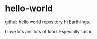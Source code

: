 # hello-world
github hello world repository 
Hi Earthlings. 

I love lots and lots of food. Especially sushi. 
